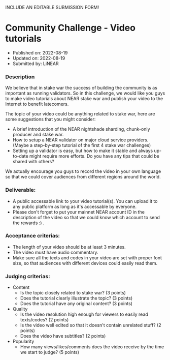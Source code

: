 INCLUDE AN EDITABLE SUBMISSION FORM!

# Community Challenge - Video tutorials
* Published on: 2022-08-19
* Updated on: 2022-08-19
* Submitted by: LiNEAR

### Description
We believe that in stake war the success of building the community is as important as running validators. So in this challenge, we would like you guys to make video tutorials about NEAR stake war and publish your video to the Internet to benefit latecomers.      

The topic of your video could be anything related to stake war, here are some suggestions that you might consider:
- A brief introduction of the NEAR nightshade sharding, chunk-only producer and stake war.
- How to setup a NEAR validator on major cloud service providers. (Maybe a step-by-step tutorial of the first 4 stake war challenges)
- Setting up a validator is easy, but how to make it stable and always up-to-date might require more efforts. Do you have any tips that could be shared with others?

We actually encourage you guys to record the video in your own language so that we could cover audiences from different regions around the world.

### Deliverable:
- A public accessable link to your video tutorial(s). You can upload it to any public platform as long as it's accessable by everyone.
- Please don't forget to put your mainnet NEAR account ID in the description of the video so that we could know which account to send the rewards :) .

### Acceptance criterias:
- The length of your video should be at least 3 minutes.
- The video must have audio commentary.
- Make sure all the texts and codes in your video are set with proper font size, so that audiences with different devices could easily read them.

### Judging criterias:
- Content
  - Is the topic closely related to stake war? (3 points)
  - Does the tutorial clearly illustrate the topic? (3 points)
  - Does the tutorial have any original content? (3 points)
- Quality
  - Is the video resolution high enough for viewers to easily read texts/codes? (2 points)
  - Is the video well edited so that it doesn't contain unrelated stuff? (2 points)
  - Does the video have subtitles? (2 points)
- Popularity
  - How many views/likes/comments does the video receive by the time we start to judge? (5 points)
 
